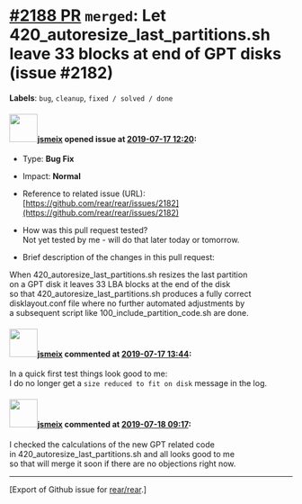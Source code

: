 [\#2188 PR](https://github.com/rear/rear/pull/2188) `merged`: Let 420\_autoresize\_last\_partitions.sh leave 33 blocks at end of GPT disks (issue \#2182)
=========================================================================================================================================================

**Labels**: `bug`, `cleanup`, `fixed / solved / done`

#### <img src="https://avatars.githubusercontent.com/u/1788608?u=925fc54e2ce01551392622446ece427f51e2f0ce&v=4" width="50">[jsmeix](https://github.com/jsmeix) opened issue at [2019-07-17 12:20](https://github.com/rear/rear/pull/2188):

-   Type: **Bug Fix**

-   Impact: **Normal**

-   Reference to related issue (URL):  
    [https://github.com/rear/rear/issues/2182](https://github.com/rear/rear/issues/2182)

-   How was this pull request tested?  
    Not yet tested by me - will do that later today or tomorrow.

-   Brief description of the changes in this pull request:

When 420\_autoresize\_last\_partitions.sh resizes the last partition  
on a GPT disk it leaves 33 LBA blocks at the end of the disk  
so that 420\_autoresize\_last\_partitions.sh produces a fully correct  
disklayout.conf file where no further automated adjustments by  
a subsequent script like 100\_include\_partition\_code.sh are done.

#### <img src="https://avatars.githubusercontent.com/u/1788608?u=925fc54e2ce01551392622446ece427f51e2f0ce&v=4" width="50">[jsmeix](https://github.com/jsmeix) commented at [2019-07-17 13:44](https://github.com/rear/rear/pull/2188#issuecomment-512260796):

In a quick first test things look good to me:  
I do no longer get a `size reduced to fit on disk` message in the log.

#### <img src="https://avatars.githubusercontent.com/u/1788608?u=925fc54e2ce01551392622446ece427f51e2f0ce&v=4" width="50">[jsmeix](https://github.com/jsmeix) commented at [2019-07-18 09:17](https://github.com/rear/rear/pull/2188#issuecomment-512735740):

I checked the calculations of the new GPT related code  
in 420\_autoresize\_last\_partitions.sh and all looks good to me  
so that will merge it soon if there are no objections right now.

------------------------------------------------------------------------

\[Export of Github issue for
[rear/rear](https://github.com/rear/rear).\]
